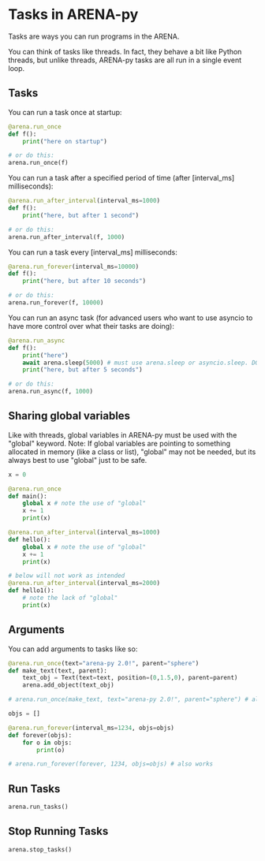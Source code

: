 # Tasks in ARENA-py

Tasks are ways you can run programs in the ARENA.

You can think of tasks like threads. In fact, they behave a bit like Python threads, but unlike threads,
ARENA-py tasks are all run in a single event loop.

## Tasks

You can run a task once at startup:
```python
@arena.run_once
def f():
    print("here on startup")

# or do this:
arena.run_once(f)
```

You can run a task after a specified period of time (after [interval_ms] milliseconds):
```python
@arena.run_after_interval(interval_ms=1000)
def f():
    print("here, but after 1 second")

# or do this:
arena.run_after_interval(f, 1000)
```

You can run a task every [interval_ms] milliseconds:
```python
@arena.run_forever(interval_ms=10000)
def f():
    print("here, but after 10 seconds")

# or do this:
arena.run_forever(f, 10000)
```

You can run an async task (for advanced users who want to use asyncio to have more control over what their tasks are doing):
```python
@arena.run_async
def f():
    print("here")
    await arena.sleep(5000) # must use arena.sleep or asyncio.sleep. DO NOT use time.sleep!
    print("here, but after 5 seconds")

# or do this:
arena.run_async(f, 1000)
```

## Sharing global variables
Like with threads, global variables in ARENA-py must be used with the "global" keyword.
Note: If global variables are pointing to something allocated in memory (like a class or list), "global" may not be needed, but its always best to use "global" just to be safe.

```python
x = 0

@arena.run_once
def main():
    global x # note the use of "global"
    x += 1
    print(x)

@arena.run_after_interval(interval_ms=1000)
def hello():
    global x # note the use of "global"
    x += 1
    print(x)

# below will not work as intended
@arena.run_after_interval(interval_ms=2000)
def hello1():
    # note the lack of "global"
    print(x)
```

## Arguments
You can add arguments to tasks like so:
```python
@arena.run_once(text="arena-py 2.0!", parent="sphere")
def make_text(text, parent):
    text_obj = Text(text=text, position=(0,1.5,0), parent=parent)
    arena.add_object(text_obj)

# arena.run_once(make_text, text="arena-py 2.0!", parent="sphere") # also works
```

```python
objs = []

@arena.run_forever(interval_ms=1234, objs=objs)
def forever(objs):
    for o in objs:
        print(o)

# arena.run_forever(forever, 1234, objs=objs) # also works
```

## Run Tasks
```python
arena.run_tasks()
```

## Stop Running Tasks
```python
arena.stop_tasks()
```
